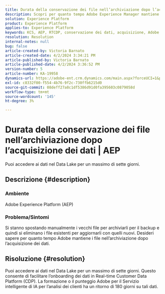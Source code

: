 ```yaml
---
title: Durata della conservazione dei file nell’archiviazione dopo l’acquisizione dei dati | AEP
description: Scopri per quanto tempo Adobe Experience Manager mantiene i file nell’archiviazione dopo l’acquisizione dei dati.
solution: Experience Platform
product: Experience Platform
applies-to: Experience Platform
keywords: KCS, AEP, RTCDP, conservazione dei dati, acquisizione, Adobe Experience Platform, Experience Platform, data lake
resolution: Resolution
internal-notes: null
bug: false
article-created-by: Victoria Barnato
article-created-date: 4/2/2024 3:34:21 PM
article-published-by: Victoria Barnato
article-published-date: 4/2/2024 3:36:52 PM
version-number: 5
article-number: KA-19958
dynamics-url: https://adobe-ent.crm.dynamics.com/main.aspx?forceUCI=1&pagetype=entityrecord&etn=knowledgearticle&id=b6a50c77-06f1-ee11-904b-6045bd04ed02
exl-id: c8332f00-f554-4b76-9f2c-730ffb6215d0
source-git-commit: 08deff27a8c1df5386d91d0fa395603c0879058d
workflow-type: tm+mt
source-wordcount: '145'
ht-degree: 3%

---
```


# Durata della conservazione dei file nell’archiviazione dopo l’acquisizione dei dati | AEP


Puoi accedere ai dati nel Data Lake per un massimo di sette giorni.

## Descrizione {#description}


### <b>Ambiente</b>

Adobe Experience Platform (AEP)

### <b>Problema/Sintomi</b>

Si stanno spostando manualmente i vecchi file per archiviarli per il backup e quindi si eliminano i file esistenti per aggiornarli con quelli nuovi. Desideri sapere per quanto tempo Adobe mantiene i file nell’archiviazione dopo l’acquisizione dei dati.




## Risoluzione {#resolution}


Puoi accedere ai dati nel Data Lake per un massimo di sette giorni. Questo consente di facilitare l’onboarding dei dati in Real-time Customer Data Platform (CDP). La formazione o il punteggio Adobe per il Servizio intelligente di IA per l’analisi dei clienti ha un ritorno di 180 giorni su tali dati.
